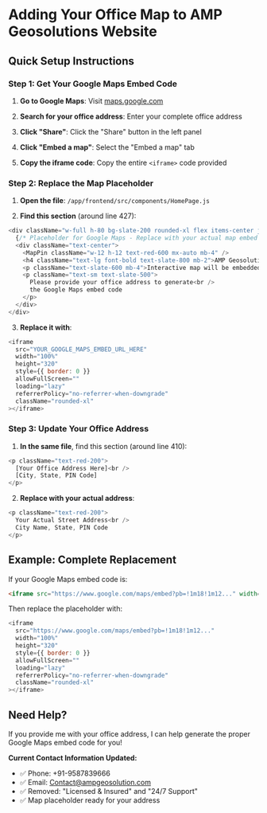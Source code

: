 # Adding Your Office Map to AMP Geosolutions Website

## Quick Setup Instructions

### Step 1: Get Your Google Maps Embed Code

1. **Go to Google Maps**: Visit [maps.google.com](https://maps.google.com)

2. **Search for your office address**: Enter your complete office address

3. **Click "Share"**: Click the "Share" button in the left panel

4. **Click "Embed a map"**: Select the "Embed a map" tab

5. **Copy the iframe code**: Copy the entire `<iframe>` code provided

### Step 2: Replace the Map Placeholder

1. **Open the file**: `/app/frontend/src/components/HomePage.js`

2. **Find this section** (around line 427):
```javascript
<div className="w-full h-80 bg-slate-200 rounded-xl flex items-center justify-center">
  {/* Placeholder for Google Maps - Replace with your actual map embed */}
  <div className="text-center">
    <MapPin className="w-12 h-12 text-red-600 mx-auto mb-4" />
    <h4 className="text-lg font-bold text-slate-800 mb-2">AMP Geosolutions Office</h4>
    <p className="text-slate-600 mb-4">Interactive map will be embedded here</p>
    <p className="text-sm text-slate-500">
      Please provide your office address to generate<br />
      the Google Maps embed code
    </p>
  </div>
</div>
```

3. **Replace it with**:
```javascript
<iframe
  src="YOUR_GOOGLE_MAPS_EMBED_URL_HERE"
  width="100%"
  height="320"
  style={{ border: 0 }}
  allowFullScreen=""
  loading="lazy"
  referrerPolicy="no-referrer-when-downgrade"
  className="rounded-xl"
></iframe>
```

### Step 3: Update Your Office Address

1. **In the same file**, find this section (around line 410):
```javascript
<p className="text-red-200">
  [Your Office Address Here]<br />
  [City, State, PIN Code]
</p>
```

2. **Replace with your actual address**:
```javascript
<p className="text-red-200">
  Your Actual Street Address<br />
  City Name, State, PIN Code
</p>
```

## Example: Complete Replacement

If your Google Maps embed code is:
```html
<iframe src="https://www.google.com/maps/embed?pb=!1m18!1m12..." width="600" height="450" style="border:0;" allowfullscreen="" loading="lazy" referrerpolicy="no-referrer-when-downgrade"></iframe>
```

Then replace the placeholder with:
```javascript
<iframe
  src="https://www.google.com/maps/embed?pb=!1m18!1m12..."
  width="100%"
  height="320"
  style={{ border: 0 }}
  allowFullScreen=""
  loading="lazy"
  referrerPolicy="no-referrer-when-downgrade"
  className="rounded-xl"
></iframe>
```

## Need Help?

If you provide me with your office address, I can help generate the proper Google Maps embed code for you!

**Current Contact Information Updated:**
- ✅ Phone: +91-9587839666
- ✅ Email: Contact@ampgeosolution.com
- ✅ Removed: "Licensed & Insured" and "24/7 Support"
- ✅ Map placeholder ready for your address